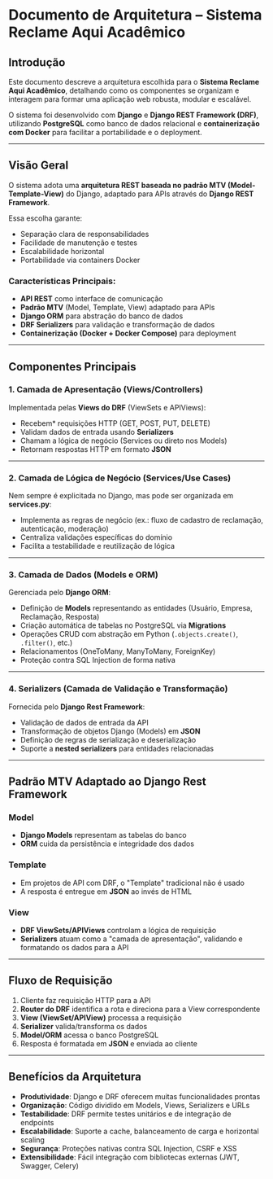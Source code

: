 #  Documento de Arquitetura – Sistema Reclame Aqui Acadêmico

## Introdução
Este documento descreve a arquitetura escolhida para o **Sistema Reclame Aqui Acadêmico**, detalhando como os componentes se organizam e interagem para formar uma aplicação web robusta, modular e escalável.  

O sistema foi desenvolvido com **Django** e **Django REST Framework (DRF)**, utilizando **PostgreSQL** como banco de dados relacional e **containerização com Docker** para facilitar a portabilidade e o deployment.  

---

## Visão Geral
O sistema adota uma **arquitetura REST baseada no padrão MTV (Model-Template-View)** do Django, adaptado para APIs através do **Django REST Framework**.  

Essa escolha garante:  
- Separação clara de responsabilidades  
- Facilidade de manutenção e testes  
- Escalabilidade horizontal  
- Portabilidade via containers Docker  

### Características Principais:
- **API REST** como interface de comunicação  
- **Padrão MTV** (Model, Template, View) adaptado para APIs  
- **Django ORM** para abstração do banco de dados  
- **DRF Serializers** para validação e transformação de dados  
- **Containerização (Docker + Docker Compose)** para deployment  

---

## Componentes Principais  

### 1. Camada de Apresentação (Views/Controllers)  
Implementada pelas **Views do DRF** (ViewSets e APIViews):  
- Recebem* requisições HTTP (GET, POST, PUT, DELETE)  
- Validam dados de entrada usando **Serializers**  
- Chamam a lógica de negócio (Services ou direto nos Models)  
- Retornam respostas HTTP em formato **JSON**  

---

### 2. Camada de Lógica de Negócio (Services/Use Cases)  
Nem sempre é explicitada no Django, mas pode ser organizada em **services.py**:  
- Implementa as regras de negócio (ex.: fluxo de cadastro de reclamação, autenticação, moderação)  
- Centraliza validações específicas do domínio  
- Facilita a testabilidade e reutilização de lógica  

---

### 3. Camada de Dados (Models e ORM)  
Gerenciada pelo **Django ORM**:  
- Definição de **Models** representando as entidades (Usuário, Empresa, Reclamação, Resposta)  
- Criação automática de tabelas no PostgreSQL via **Migrations**  
- Operações CRUD com abstração em Python (`.objects.create()`, `.filter()`, etc.)  
- Relacionamentos (OneToMany, ManyToMany, ForeignKey)  
- Proteção contra SQL Injection de forma nativa  

---

### 4. Serializers (Camada de Validação e Transformação)  
Fornecida pelo **Django Rest Framework**:  
- Validação de dados de entrada da API  
- Transformação de objetos Django (Models) em **JSON**  
- Definição de regras de serialização e deserialização  
- Suporte a **nested serializers** para entidades relacionadas  

---

## Padrão MTV Adaptado ao Django Rest Framework  

### Model  
- **Django Models** representam as tabelas do banco  
- **ORM** cuida da persistência e integridade dos dados  

### Template  
- Em projetos de API com DRF, o "Template" tradicional não é usado  
- A resposta é entregue em **JSON** ao invés de HTML  

### View  
- **DRF ViewSets/APIViews** controlam a lógica de requisição  
- **Serializers** atuam como a "camada de apresentação", validando e formatando os dados para a API  

---

## Fluxo de Requisição  
1. Cliente faz requisição HTTP para a API  
2. **Router do DRF** identifica a rota e direciona para a View correspondente  
3. **View (ViewSet/APIView)** processa a requisição  
4. **Serializer** valida/transforma os dados  
5. **Model/ORM** acessa o banco PostgreSQL  
6. Resposta é formatada em **JSON** e enviada ao cliente  

---

## Benefícios da Arquitetura  
- **Produtividade**: Django e DRF oferecem muitas funcionalidades prontas  
- **Organização**: Código dividido em Models, Views, Serializers e URLs  
- **Testabilidade**: DRF permite testes unitários e de integração de endpoints  
- **Escalabilidade**: Suporte a cache, balanceamento de carga e horizontal scaling  
- **Segurança**: Proteções nativas contra SQL Injection, CSRF e XSS  
- **Extensibilidade**: Fácil integração com bibliotecas externas (JWT, Swagger, Celery)  

